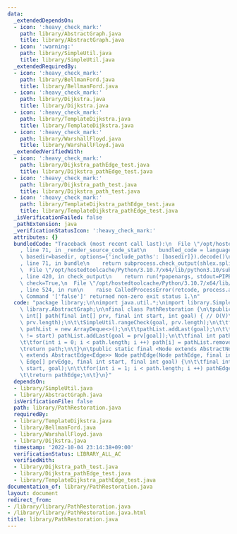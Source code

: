 ```yaml
---
data:
  _extendedDependsOn:
  - icon: ':heavy_check_mark:'
    path: library/AbstractGraph.java
    title: library/AbstractGraph.java
  - icon: ':warning:'
    path: library/SimpleUtil.java
    title: library/SimpleUtil.java
  _extendedRequiredBy:
  - icon: ':heavy_check_mark:'
    path: library/BellmanFord.java
    title: library/BellmanFord.java
  - icon: ':heavy_check_mark:'
    path: library/Dijkstra.java
    title: library/Dijkstra.java
  - icon: ':heavy_check_mark:'
    path: library/TemplateDijkstra.java
    title: library/TemplateDijkstra.java
  - icon: ':heavy_check_mark:'
    path: library/WarshallFloyd.java
    title: library/WarshallFloyd.java
  _extendedVerifiedWith:
  - icon: ':heavy_check_mark:'
    path: library/Dijkstra_pathEdge_test.java
    title: library/Dijkstra_pathEdge_test.java
  - icon: ':heavy_check_mark:'
    path: library/Dijkstra_path_test.java
    title: library/Dijkstra_path_test.java
  - icon: ':heavy_check_mark:'
    path: library/TemplateDijkstra_pathEdge_test.java
    title: library/TemplateDijkstra_pathEdge_test.java
  _isVerificationFailed: false
  _pathExtension: java
  _verificationStatusIcon: ':heavy_check_mark:'
  attributes: {}
  bundledCode: "Traceback (most recent call last):\n  File \"/opt/hostedtoolcache/Python/3.10.7/x64/lib/python3.10/site-packages/onlinejudge_verify/documentation/build.py\"\
    , line 71, in _render_source_code_stat\n    bundled_code = language.bundle(stat.path,\
    \ basedir=basedir, options={'include_paths': [basedir]}).decode()\n  File \"/opt/hostedtoolcache/Python/3.10.7/x64/lib/python3.10/site-packages/onlinejudge_verify/languages/user_defined.py\"\
    , line 71, in bundle\n    return subprocess.check_output(shlex.split(command))\n\
    \  File \"/opt/hostedtoolcache/Python/3.10.7/x64/lib/python3.10/subprocess.py\"\
    , line 420, in check_output\n    return run(*popenargs, stdout=PIPE, timeout=timeout,\
    \ check=True,\n  File \"/opt/hostedtoolcache/Python/3.10.7/x64/lib/python3.10/subprocess.py\"\
    , line 524, in run\n    raise CalledProcessError(retcode, process.args,\nsubprocess.CalledProcessError:\
    \ Command '['false']' returned non-zero exit status 1.\n"
  code: "package library;\n\nimport java.util.*;\nimport library.SimpleUtil;\nimport\
    \ library.AbstractGraph;\n\nfinal class PathRestoration {\n\tpublic static final\
    \ int[] path(final int[] prv, final int start, int goal) { // O(V)\n\t\tSimpleUtil.rangeCheck(start,\
    \ prv.length);\n\t\tSimpleUtil.rangeCheck(goal, prv.length);\n\t\tfinal Deque<Integer>\
    \ pathList = new ArrayDeque<>();\n\t\tpathList.addLast(goal);\n\t\twhile(goal\
    \ != start) pathList.addLast(goal = prv[goal]);\n\t\tfinal int path[] = new int[pathList.size()];\n\
    \t\tfor(int i = 0; i < path.length; i ++) path[i] = pathList.removeLast();\n\t\
    \treturn path;\n\t}\n\tpublic static final <Node extends AbstractNode<Edge>, Edge\
    \ extends AbstractEdge<Edge>> Node pathEdge(Node pathEdge, final int[] prv, final\
    \ Edge[] prvEdge, final int start, final int goal) {\n\t\tfinal int path[] = path(prv,\
    \ start, goal);\n\t\tfor(int i = 1; i < path.length; i ++) pathEdge.add(prvEdge[path[i]]);\n\
    \t\treturn pathEdge;\n\t}\n}"
  dependsOn:
  - library/SimpleUtil.java
  - library/AbstractGraph.java
  isVerificationFile: false
  path: library/PathRestoration.java
  requiredBy:
  - library/TemplateDijkstra.java
  - library/BellmanFord.java
  - library/WarshallFloyd.java
  - library/Dijkstra.java
  timestamp: '2022-10-04 23:14:38+09:00'
  verificationStatus: LIBRARY_ALL_AC
  verifiedWith:
  - library/Dijkstra_path_test.java
  - library/Dijkstra_pathEdge_test.java
  - library/TemplateDijkstra_pathEdge_test.java
documentation_of: library/PathRestoration.java
layout: document
redirect_from:
- /library/library/PathRestoration.java
- /library/library/PathRestoration.java.html
title: library/PathRestoration.java
---
```

